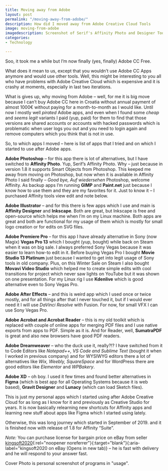 ```yaml
---
title: Moving away from Adobe
layout: post
permalink: "/moving-away-from-adobe/"
description: How did I moved away from Adobe Creative Cloud Tools
image: moving-from-adobe
imagedescription: Screenshot of Serif's Affinity Photo and Designer Tools opened with images for editing
categories:
- Technology

---
```

Soo, it took me a while but I’m now finally (yes, finally) Adobe CC Free.

What does it mean to us, except that you wouldn’t use Adobe CC Apps anymore and would use other tools. Well, this might be interesting to you all who have problems with Adobe Creative Cloud which is expensive and it is crashy at moments, especially in last two iterations.

What is gives up, why moving from Adobe – well, for me it is big move because I can’t buy Adobe CC here in Croatia without annual payment of almost 1000€ without paying for a month-to-month as I would like. Until now I mostly well *pirated* Adobe apps, and even when I found some *cheap* and *seems legit* variants I paid (yup, paid) for them to find that those versions are shared accounts or accounts with hacked passwords which is problematic when user logs you out and you need to login again and remove computers which you think that is not in use.

So, to which apps I moved – here is list of apps that I tried and on which I started to use after Adobe apps.

**Adobe Photoshop** – for this app there is lot of alternatives, but I have switched to **Affinity Photo**. Yup, Serif’s Affinity Photo. Why – just because in version 1.8 it supports Smart Objects from Photoshop. This keeped me away from moving on Photoshop, but now when it is available in Affinity Photo I said finally – *Good bye, Auf wiedersehen* Photoshop, welcome Affinity. As backup apps I’m running **GIMP** and **Paint.net** just because I know how to use them and they are my favorites for it. Just to know it – I purchased Affinity tools view edit and note below.

**Adobe Illustrator** – and for this there is few apps which I use and main is **Affinity Designer** and **Inkscape**. Both are great, but Inkscape is free and open-source which helps me when I’m on my Linux machine. Both apps are great and both are functional for my usage of them which is mostly for small logo creation or for edits on SVG files.

**Adobe Premiere Pro** – for this app I have already alternative in Sony (now Magix) **Vegas Pro 13** which I bought (yup, bought) while back on Steam when it was on big sale. I always preferred Sony Vegas because it was easier to learn how-to edit in it. Before buying Vegas Pro I bought **Movie Studio 13 Platinum** just because I wanted to get into legit usage of Sony tools in old company. Plus, on this Winter Sale on Steam I also bought **Movavi Video Studio** which helped me to create simple edits with cool transitions for project which never saw lights on YouTube but it was shown on one presentation. For my Linux rig I use **Kdenlive** which is good alternative even to Sony Vegas Pro.

**Adobe After Effects** – and this is weird app which I used once or twice mostly, and for all things after that I never touched it, but if I would ever need it I will use *DaVinci Resolve* with Fusion. For now, for small VFX I can use Sony Vegas Pro.

**Adobe Acrobat and Acrobat Reader** – this is my old toolkit which is replaced with couple of online apps for merging PDF files and I use native exports from apps to PDF. Simple as it is. And for Reader, well, **SumatraPDF** is great and also new browsers have good PDF readers.

**Adobe Dreamweaver** – who the duck use it, really?!? I have switched from it to Code Editors like *Notepad++, VS Code and Sublime Text* (bought it when I worked in previous company) and for WYSIWYG editors there a lot of alternatives like *Wix, Weebly, SquareSpace* and for WordPress there are good editors like *Elementor* and *WPBakery*.

**Adobe XD** – oh boy. I used it few times and found better alternatives in **Figma** (which is best app for all Operating Systems because it is web based), **Gravit Designer** and **Lunacy** (which can load Sketch files).

This is just my personal apps which I started using after Adobe Creative Cloud for as long as I know for it and previously as Creative Studio for years. It is now basically relearning new shortcuts for Affinity apps and learning new stuff about apps like Figma which I started using lately.

Otherwise, this was long journey which started in September of 2019. and it is finished now with release of 1.8 for Affinity “Suite”.

*Note:* You can purchase license for bargain price on eBay from seller [kingsoft2020](https://www.ebay.com/usr/kingsoft2020){:rel="noopener noreferrer"}{:target="blank"}{:aria-label="kingsoft2020 on eBay (Opens in new tab)} – he is fast with delivery and he will respond to your answer fast.

Cover Photo is personal screenshot of programs in &quot;usage&quot;.
